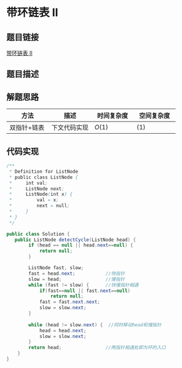 
#  带环链表 II

## 题目链接

[带环链表 II](https://www.lintcode.com/problem/103/?_from=collection&fromId=161)

## 题目描述

## 解题思路
| <div style="width:70pt">方法</div>  |描述 |<div style="width:70pt">时间复杂度</div> |<div style="width:70pt">空间复杂度</div>|
|---|---|---|---|
|  双指针+链表 | 下文代码实现  | $O(1)$|$(1)$|



## 代码实现

```java
/**
 * Definition for ListNode
 * public class ListNode {
 *     int val;
 *     ListNode next;
 *     ListNode(int x) {
 *         val = x;
 *         next = null;
 *     }
 * }
 */

public class Solution {
   public ListNode detectCycle(ListNode head) {
        if (head == null || head.next==null) {
            return null;
        }

        ListNode fast, slow;
        fast = head.next;			//快指针
        slow = head;				//慢指针
        while (fast != slow) {		//快慢指针相遇
            if(fast==null || fast.next==null)
                return null;
            fast = fast.next.next;
            slow = slow.next;
        } 
        
        while (head != slow.next) {  //同时移动head和慢指针
            head = head.next;
            slow = slow.next;
        }
        return head;				//两指针相遇处即为环的入口
    }
}
```